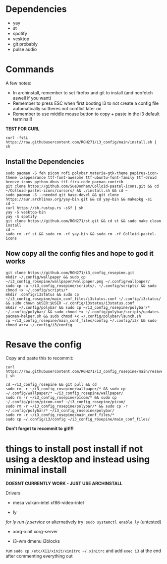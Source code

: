 # Dependencies

- yay
- st
- spotify
- vesktop
- git probably
- pulse audio

# Commands

A few notes:
- In archinstall, remember to set firefox and git to install (and neofetch aswell if you want)
- Remember to press ESC when first booting i3 to not create a config file automatically so theres not conflict later on
- Remember to use middle mouse button to copy + paste in the i3 default terminal!!

**TEST FOR CURL**

```
curl -fsSL https://raw.githubusercontent.com/RGH271/i3_config/main/install.sh | sh
```

## Install the Dependencies

```
sudo pacman -S feh picom rofi polybar materia-gtk-theme papirus-icon-theme lxappearance ttf-font-awesome ttf-ubuntu-font-family ttf-droid breeze-icons python-dbus ttf-fira-code pacman-contrib
git clone https://github.com/SueDonham/Colloid-pastel-icons.git && cd ~/Colloid-pastel-icons/cursors/ && ./install.sh && cd ~
sudo pacman -S --needed git base-devel && git clone https://aur.archlinux.org/yay-bin.git && cd yay-bin && makepkg -si
cd ~
curl https://sh.rustup.rs -sSf | sh
yay -S vesktop-bin
yay -S spotify
git clone https://github.com/RGH271/st.git && cd st && sudo make clean install
cd ~
sudo rm -rf st && sudo rm -rf yay-bin && sudo rm -rf Colloid-pastel-icons
```


## Now copy all the config files and hope to god it works

```
git clone https://github.com/RGH271/i3_config_rosepine.git
mkdir ~/.config/wallpaper && sudo cp ~/i3_config_rosepine/wallpaper/wallpaper.png ~/.config/wallpaper/
sudo cp -a ~/i3_config_rosepine/scripts/. ~/.config/scripts/ && sudo chmod +x ~/.config/scripts/*
mkdir .config/i3status && sudo cp ~/i3_config_rosepine/main_conf_files/i3status.conf ~/.config/i3status/ && sudo chown $USER:$USER ~/.config/i3status/i3status.conf
mkdir ~/.config/polybar && sudo cp ~/i3_config_rosepine/polybar/* ~/.config/polybar/ && sudo chmod +x ~/.config/polybar/scripts/updates-pacman-helper.sh && sudo chmod +x ~/.config/polybar/launch.sh
cp ~/i3_config_rosepine/main_conf_files/config ~/.config/i3/ && sudo chmod a+rw ~/.config/i3/config
```

# Resave the config

Copy and paste this to recommit:

```
curl https://raw.githubusercontent.com/RGH271/i3_config_rosepine/main/resave.sh | sh
```

```
cd ~/i3_config_rosepine && git pull && cd
sudo rm -r ~/i3_config_rosepine/wallpaper/* && sudo cp ~/.config/wallpaper/* ~/i3_config_rosepine/wallpaper/
sudo rm -r ~/i3_config_rosepine/picom/* && sudo cp ~/.config/picom/picom.conf ~/i3_config_rosepine/picom/
sudo rm -r ~/i3_config_rosepine/polybar/* && sudo cp -r ~/.config/polybar/* ~/i3_config_rosepine/polybar/
sudo rm -r ~/i3_config_rosepine/main_conf_files/*
sudo cp ~/.config/i3/config ~/i3_config_rosepine/main_conf_files/
```


**Don't forget to recommit to git!!!**

# things to install post install if not using a desktop and instead using minimal install

**DOESNT CURRENTLY WORK - JUST USE ARCHINSTALL**

Drivers

- mesa vulkan-intel xf86-video-intel

- ly

*for ly run ly.service*
or alternatively try: `sudo systemctl enable ly` (untested)

- xorg-xinit xorg-server

- i3-wm dmenu i3blocks

run `sudo cp /etc/X11/xinit/xinitrc ~/.xinitrc` and add `exec i3` at the end after commenting everything out
